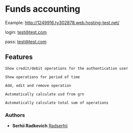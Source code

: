 # Funds accounting

Example: http://1249916.ty302878.web.hosting-test.net/ 

login: test@test.com

pass: test@test.com

## Features

```
Show credit/debit operations for the authentication user
```
```
Show operations for period of time
```
```
Add, edit and remove operation
```
```
Automatically calculate usd from grn
```
```
Automatically calculate total sum of operations
```
### Authors

* **Serhii Radkevich** [Radserhii](https://github.com/radserhii)


